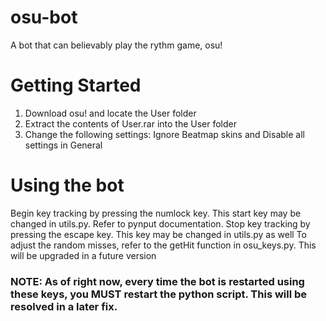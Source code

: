 # osu-bot
 A bot that can believably play the rythm game, osu!


# Getting Started
1) Download osu! and locate the User folder
2) Extract the contents of User.rar into the User folder
3) Change the following settings: Ignore Beatmap skins and Disable all settings in General


# Using the bot
Begin key tracking by pressing the numlock key. This start key may be changed in utils.py. Refer to pynput documentation.
Stop key tracking by pressing the escape key. This key may be changed in utils.py as well
To adjust the random misses, refer to the getHit function in osu_keys.py. This will be upgraded in a future version
### NOTE: As of right now, every time the bot is restarted using these keys, you MUST restart the python script. This will be resolved in a later fix.
